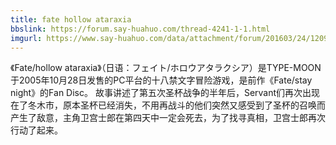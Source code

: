 ```yaml
---
title: fate hollow ataraxia
bbslink: https://forum.say-huahuo.com/thread-4241-1-1.html
imgurl: https://www.say-huahuo.com/data/attachment/forum/201603/24/120945ygmggo1k1kzi8llm.jpg
---
```


《Fate/hollow ataraxia》（日语：フェイト/ホロウアタラクシア‎）是TYPE-MOON于2005年10月28日发售的PC平台的十八禁文字冒险游戏，是前作《Fate/stay night》的Fan Disc。
故事讲述了第五次圣杯战争的半年后，Servant们再次出现在了冬木市，原本圣杯已经消失，不用再战斗的他们突然又感受到了圣杯的召唤而产生了敌意，主角卫宫士郎在第四天中一定会死去，为了找寻真相，卫宫士郎再次行动了起来。<!--more-->
